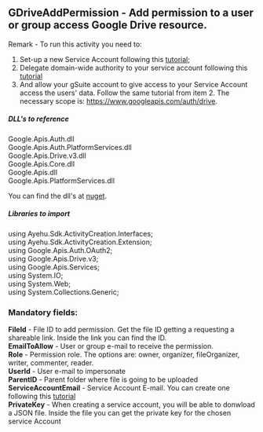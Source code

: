 ## GDriveAddPermission - Add permission to a user or group access Google Drive resource.

Remark - To run this activity you need to:  
1. Set-up a new Service Account following this [tutorial](https://docs.bmc.com/docs/PATROL4GoogleCloudPlatform/10/creating-a-service-account-key-in-the-google-cloud-platform-project-799095477.html);  
2. Delegate domain-wide authority to your service account following this [tutorial](https://developers.google.com/admin-sdk/directory/v1/guides/delegation)
3. And allow your gSuite account to give access to your Service Account access the users' data. Follow the same tutorial from item 2. The necessary scope is: https://www.googleapis.com/auth/drive.  

##### DLL's to reference
Google.Apis.Auth.dll  
Google.Apis.Auth.PlatformServices.dll  
Google.Apis.Drive.v3.dll  
Google.Apis.Core.dll  
Google.Apis.dll  
Google.Apis.PlatformServices.dll  

You can find the dll's at [nuget](https://www.nuget.org/packages/Google.Apis.Drive.v3/).  

##### Libraries to import
using Ayehu.Sdk.ActivityCreation.Interfaces;  
using Ayehu.Sdk.ActivityCreation.Extension;  
using Google.Apis.Auth.OAuth2;  
using Google.Apis.Drive.v3;  
using Google.Apis.Services;  
using System.IO;  
using System.Web;  
using System.Collections.Generic;  

### Mandatory fields:

**FileId**				- File ID to add permission. Get the file ID getting a requesting a shareable link. Inside the link you can find the ID.  
**EmailToAllow**		- User or group e-mail to receive the permission.  
**Role**				- Permission role. The options are: owner, organizer, fileOrganizer, writer, commenter, reader.  
**UserId**				- User e-mail to impersonate  
**ParentID**			- Parent folder where file is going to be uploaded  
**ServiceAccountEmail**	- Service Account E-mail. You can create one following this [tutorial](https://docs.bmc.com/docs/PATROL4GoogleCloudPlatform/10/creating-a-service-account-key-in-the-google-cloud-platform-project-799095477.html)  
**PrivateKey**			- When creating a service account, you will be able to donwload a JSON file. Inside the file you can get the private key for the chosen service Account  